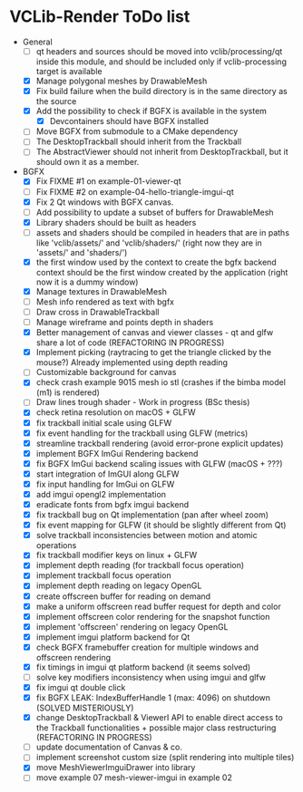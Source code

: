# VCLib-Render ToDo list

- General
  - [ ] qt headers and sources should be moved into vclib/processing/qt inside this module,
    and should be included only if vclib-processing target is available
  - [X] Manage polygonal meshes by DrawableMesh
  - [X] Fix build failure when the build directory is in the same directory as the source
  - [X] Add the possibility to check if BGFX is available in the system
    - [X] Devcontainers should have BGFX installed
  - [ ] Move BGFX from submodule to a CMake dependency
  - [ ] The DesktopTrackball should inherit from the Trackball
  - [ ] The AbstractViewer should not inherit from DesktopTrackball, but it should own it as a member.
- BGFX
  - [X] Fix FIXME #1 on example-01-viewer-qt
  - [ ] Fix FIXME #2 on example-04-hello-triangle-imgui-qt
  - [X] Fix 2 Qt windows with BGFX canvas.
  - [ ] Add possibility to update a subset of buffers for DrawableMesh
  - [X] Library shaders should be built as headers
  - [ ] assets and shaders should be compiled in headers that are in paths like
    'vclib/assets/' and 'vclib/shaders/' (right now they are in 'assets/' and 'shaders/')
  - [X] the first window used by the context to create the bgfx backend context should be
    the first window created by the application (right now it is a dummy window)
  - [X] Manage textures in DrawableMesh
  - [ ] Mesh info rendered as text with bgfx
  - [ ] Draw cross in DrawableTrackball
  - [ ] Manage wireframe and points depth in shaders
  - [X] Better management of canvas and viewer classes - qt and glfw share a lot of code (REFACTORING IN PROGRESS)
  - [X] Implement picking (raytracing to get the triangle clicked by the mouse?) Already implemented using depth reading
  - [ ] Customizable background for canvas
  - [X] check crash example 9015 mesh io stl (crashes if the bimba model (m1) is rendered)
  - [ ] Draw lines trough shader - Work in progress (BSc thesis)
  - [X] check retina resolution on macOS + GLFW
  - [X] fix trackball initial scale using GLFW
  - [X] fix event handling for the trackball using GLFW (metrics)
  - [X] streamline trackball rendering (avoid error-prone explicit updates)
  - [X] implement BGFX ImGui Rendering backend
  - [X] fix BGFX ImGui backend scaling issues with GLFW (macOS + ???)
  - [X] start integration of ImGUI along GLFW
  - [X] fix input handling for ImGui on GLFW
  - [X] add imgui opengl2 implementation
  - [X] eradicate fonts from bgfx imgui backend
  - [X] fix trackball bug on Qt implementation (pan after wheel zoom)
  - [X] fix event mapping for GLFW (it should be slightly different from Qt)
  - [X] solve trackball inconsistencies between motion and atomic operations
  - [X] fix trackball modifier keys on linux + GLFW
  - [X] implement depth reading (for trackball focus operation)
  - [X] implement trackball focus operation
  - [X] implement depth reading on legacy OpenGL
  - [X] create offscreen buffer for reading on demand
  - [X] make a uniform offscreen read buffer request for depth and color
  - [X] implement offscreen color rendering for the snapshot function
  - [X] implement 'offscreen' rendering on legacy OpenGL
  - [X] implement imgui platform backend for Qt
  - [X] check BGFX framebuffer creation for multiple windows and offscreen rendering
  - [X] fix timings in imgui qt platform backend (it seems solved)
  - [ ] solve key modifiers inconsistency when using imgui and glfw
  - [X] fix imgui qt double click
  - [X] fix BGFX LEAK: IndexBufferHandle 1 (max: 4096) on shutdown (SOLVED MISTERIOUSLY)
  - [X] change DesktopTrackball & ViewerI API to enable direct access to the Trackball functionalities + possible major class restructuring (REFACTORING IN PROGRESS)
  - [ ] update documentation of Canvas & co.
  - [ ] implement screenshot custom size (split rendering into multiple tiles)
  - [X] move MeshViewerImguiDrawer into library
  - [ ] move example 07 mesh-viewer-imgui in example 02
